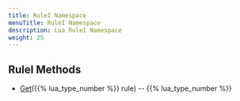 ```yaml
---
title: RuleI Namespace
menuTitle: RuleI Namespace
description: Lua RuleI Namespace
weight: 25
---
```

## RuleI Methods
- [Get](get)({{% lua_type_number %}} rule) -- {{% lua_type_number %}}
